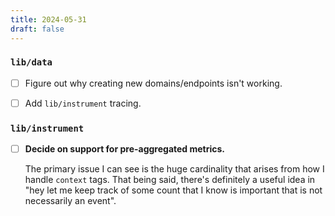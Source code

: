 ```yaml
---
title: 2024-05-31
draft: false
---
```


### `lib/data`

* [ ] Figure out why creating new domains/endpoints isn't working.

* [ ] Add `lib/instrument` tracing.

### `lib/instrument`

* [ ] **Decide on support for pre-aggregated metrics.**

  The primary issue I can see is the huge cardinality that arises from how I handle `context` tags. That being said, there's definitely a useful idea in "hey let me keep track of some count that I know is important that is not necessarily an event".